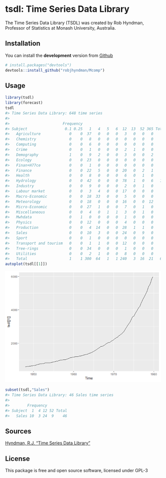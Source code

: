 
<!-- README.md is generated from README.Rmd. Please edit that file -->

# tsdl: Time Series Data Library

The Time Series Data Library (TSDL) was created by Rob Hyndman,
Professor of Statistics at Monash University, Australia.

## Installation

You can install the **development** version from
[Github](https://github.com/FinYang/tsdl)

``` r
# install.packages("devtools")
devtools::install_github("robjhyndman/Mcomp")
```

## Usage

``` r
library(tsdl)
library(forecast)
tsdl
#> Time Series Data Library: 648 time series  
#> 
#>                        Frequency
#> Subject                 0.1 0.25   1   4   5   6  12  13  52 365 Total
#>   Agriculture             0    0  37   0   0   0   3   0   0   0    40
#>   Chemistry               0    0   8   0   0   0   0   0   0   0     8
#>   Computing               0    0   6   0   0   0   0   0   0   0     6
#>   Crime                   0    0   1   0   0   0   2   1   0   0     4
#>   Demography              1    0   9   2   0   0   3   0   0   2    17
#>   Ecology                 0    0  23   0   0   0   0   0   0   0    23
#>   Finan+H77ce             0    0   1   0   0   0   0   0   0   0     1
#>   Finance                 0    0  22   5   0   0  20   0   2   1    50
#>   Health                  0    0   8   0   0   0   6   0   1   0    15
#>   Hydrology               0    0  42   0   0   0  78   1   0   6   127
#>   Industry                0    0   9   0   0   0   2   0   1   0    12
#>   Labour market           0    0   3   4   0   0  17   0   0   0    24
#>   Macro-Economic          0    0  18  33   0   0   5   0   0   0    56
#>   Meteorology             0    0  18   0   0   0  16   0   0  12    46
#>   Micro-Economic          0    0  27   1   0   0   7   0   1   0    36
#>   Miscellaneous           0    0   4   0   1   1   3   0   1   0    10
#>   Mwhdata                 0    1   0   0   0   0   1   0   0   0     2
#>   Physics                 0    0  12   0   0   0   4   0   0   0    16
#>   Production              0    0   4  14   0   0  28   1   1   0    48
#>   Sales                   0    0  10   3   0   0  24   0   9   0    46
#>   Sport                   0    0   1   0   0   0   0   0   0   0     1
#>   Transport and tourism   0    0   1   1   0   0  12   0   0   0    14
#>   Tree-rings              0    0  34   0   0   0   1   0   0   0    35
#>   Utilities               0    0   2   1   0   0   8   0   0   0    11
#>   Total                   1    1 300  64   1   1 240   3  16  21   648
autoplot(tsdl[[1]])
```

![](man/figures/README-usage-1.png)<!-- -->

``` r
subset(tsdl,"Sales")
#> Time Series Data Library: 46 Sales time series  
#> 
#>        Frequency
#> Subject  1  4 12 52 Total
#>   Sales 10  3 24  9    46
```

## Sources

[Hyndman, R.J. “Time Series Data
Library”](https://datamarket.com/data/list/?q=provider:tsdl)

## License

This package is free and open source software, licensed under GPL-3
